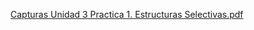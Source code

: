 [Capturas Unidad 3 Practica 1. Estructuras Selectivas.pdf](https://github.com/user-attachments/files/23154661/Capturas.Unidad.3.Practica.1.Estructuras.Selectivas.pdf)

